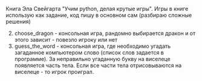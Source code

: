 Книга Эла Свейгарта "Учим python, делая крутые игры".
Игры в книге использую как задание, код пишу в основном сам (разбираю сложные решения)

2. choose_dragon - консольная игра, рандомно выбирается дракон и от этого зависит - повезло игроку или нет
3. guess_the_word - консольная игра, где необходимо угадать загаданное компьютером слово (список слов задается в программе). За неправильно угаданную букву на виселеце появляется часть тела. Если все части тела отрисовываются на виселеце - то игрок проиграл.

